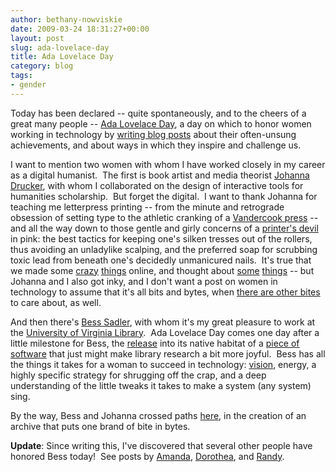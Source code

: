 ```yaml
---
author: bethany-nowviskie
date: 2009-03-24 18:31:27+00:00
layout: post
slug: ada-lovelace-day
title: Ada Lovelace Day
category: blog
tags:
- gender
---
```


Today has been declared -- quite spontaneously, and to the cheers of a great many people -- [Ada Lovelace Day](http://www.guardian.co.uk/technology/2009/mar/24/ada-lovelace-day), a day on which to honor women working in technology by [writing blog posts](http://findingada.com/) about their often-unsung achievements, and about ways in which they inspire and challenge us.

<!-- more -->

I want to mention two women with whom I have worked closely in my career as a digital humanist.  The first is book artist and media theorist [Johanna Drucker](http://en.wikipedia.org/wiki/Johanna_Drucker), with whom I collaborated on the design of interactive tools for humanities scholarship.  But forget the digital.  I want to thank Johanna for teaching me letterpress printing -- from the minute and retrograde obsession of setting type to the athletic cranking of a [Vandercook press](http://vandercookpress.info/) -- and all the way down to those gentle and girly concerns of a [printer's devil](http://en.wikipedia.org/wiki/Printer%27s_devil) in pink: the best tactics for keeping one's silken tresses out of the rollers, thus avoiding an unladylike scalping, and the preferred soap for scrubbing toxic lead from beneath one's decidedly unmanicured nails.  It's true that we made some [crazy](http://www2.iath.virginia.edu/time/time.html) [things](http://www.speculativecomputing.org/) online, and thought about [some](http://www.digitalhumanities.org/companion/view?docId=blackwell/9781405103213/9781405103213.xml&chunk.id=ss1-4-10&toc.depth=1&toc.id=ss1-4-10&brand=default) [things](http://www.press.uchicago.edu/presssite/metadata.epl?mode=synopsis&bookkey=353566) -- but Johanna and I also got inky, and I don't want a post on women in technology to assume that it's all bits and bytes, when [there are other bites](http://www.youtube.com/watch?v=Iv69kB_e9KY) to care about, as well.

And then there's [Bess Sadler](http://www.ibiblio.org/bess/), with whom it's my great pleasure to work at the [University of Virginia Library](http://scholarslab.org/).  Ada Lovelace Day comes one day after a little milestone for Bess, the [release](http://virgowww.lib.virginia.edu/) into its native habitat of a [piece of software](http://blacklightopac.org/?page_id=2) that just might make library research a bit more joyful.  Bess has all the things it takes for a woman to succeed in technology: [vision](http://www.ibiblio.org/bess/?p=21), energy, a highly specific strategy for shrugging off the crap, and a deep understanding of the little tweaks it takes to make a system (any system) sing.

By the way, Bess and Johanna crossed paths [here](http://artistsbooksonline.org/), in the creation of an archive that puts one brand of bite in bytes.

**Update**: Since writing this, I've discovered that several other people have honored Bess today!  See posts by [Amanda](http://householdopera.typepad.com/household_opera/2009/03/happy-ada-lovelace-day.html), [Dorothea](http://cavlec.yarinareth.net/2009/03/24/bess-sadler-library-geek/), and [Randy](http://www.eifl.net/cps/sections/services/eifl-foss/foss-blog/2009_03_24_ada-lovelace-day-bess).
